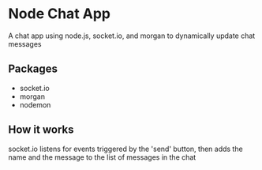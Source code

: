 # Node Chat App
A chat app using node.js, socket.io, and morgan to dynamically update chat messages

## Packages
* socket.io
* morgan
* nodemon

## How it works
socket.io listens for events triggered by the 'send' button, then adds the name and the message to the list of messages in the chat

